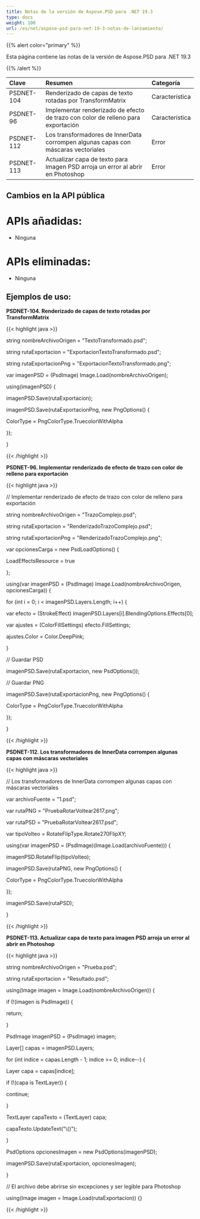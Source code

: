 ```yaml
---
title: Notas de la versión de Aspose.PSD para .NET 19.3
type: docs
weight: 100
url: /es/net/aspose-psd-para-net-19-3-notas-de-lanzamiento/
---
```


{{% alert color="primary" %}}

Esta página contiene las notas de la versión de Aspose.PSD para .NET 19.3

{{% /alert %}}

|**Clave**|**Resumen**|**Categoría**|
| :- | :- | :- |
|PSDNET-104|Renderizado de capas de texto rotadas por TransformMatrix|Característica|
|PSDNET-96|Implementar renderizado de efecto de trazo con color de relleno para exportación|Característica|
|PSDNET-112|Los transformadores de InnerData corrompen algunas capas con máscaras vectoriales|Error|
|PSDNET-113|Actualizar capa de texto para imagen PSD arroja un error al abrir en Photoshop|Error|

## **Cambios en la API pública**
# **APIs añadidas:**
- Ninguna
# **APIs eliminadas:**
- Ninguna

## **Ejemplos de uso:**
**PSDNET-104. Renderizado de capas de texto rotadas por TransformMatrix**

{{< highlight java >}}

 string nombreArchivoOrigen = "TextoTransformado.psd";

string rutaExportacion = "ExportacionTextoTransformado.psd";

string rutaExportacionPng = "ExportacionTextoTransformado.png";

var imagenPSD = (PsdImage) Image.Load(nombreArchivoOrigen);

using(imagenPSD) {

 imagenPSD.Save(rutaExportacion);

 imagenPSD.Save(rutaExportacionPng, new PngOptions() {

  ColorType = PngColorType.TruecolorWithAlpha

 });

}      

{{< /highlight >}}

**PSDNET-96. Implementar renderizado de efecto de trazo con color de relleno para exportación**

{{< highlight java >}}

  // Implementar renderizado de efecto de trazo con color de relleno para exportación

 string nombreArchivoOrigen = "TrazoComplejo.psd";

 string rutaExportacion = "RenderizadoTrazoComplejo.psd";

 string rutaExportacionPng = "RenderizadoTrazoComplejo.png";

 var opcionesCarga = new PsdLoadOptions() {

  LoadEffectsResource = true

 };

 using(var imagenPSD = (PsdImage) Image.Load(nombreArchivoOrigen, opcionesCarga)) {

  for (int i = 0; i < imagenPSD.Layers.Length; i++) {

   var efecto = (StrokeEffect) imagenPSD.Layers[i].BlendingOptions.Effects[0];

   var ajustes = (ColorFillSettings) efecto.FillSettings;

   ajustes.Color = Color.DeepPink;

  }

  // Guardar PSD

  imagenPSD.Save(rutaExportacion, new PsdOptions());

  // Guardar PNG

  imagenPSD.Save(rutaExportacionPng, new PngOptions() {

   ColorType = PngColorType.TruecolorWithAlpha

  });

 }         

{{< /highlight >}}

**PSDNET-112. Los transformadores de InnerData corrompen algunas capas con máscaras vectoriales**

{{< highlight java >}}

 // Los transformadores de InnerData corrompen algunas capas con máscaras vectoriales

var archivoFuente = "1.psd";

var rutaPNG = "PruebaRotarVoltear2617.png";

var rutaPSD = "PruebaRotarVoltear2617.psd";

var tipoVolteo = RotateFlipType.Rotate270FlipXY;

using(var imagenPSD = (PsdImage)(Image.Load(archivoFuente))) {

 imagenPSD.RotateFlip(tipoVolteo);

 imagenPSD.Save(rutaPNG, new PngOptions() {

  ColorType = PngColorType.TruecolorWithAlpha

 });

 imagenPSD.Save(rutaPSD);

}

{{< /highlight >}}

**PSDNET-113. Actualizar capa de texto para imagen PSD arroja un error al abrir en Photoshop**

{{< highlight java >}}

 string nombreArchivoOrigen = "Prueba.psd";

string rutaExportacion = "Resultado.psd";

using(Image imagen = Image.Load(nombreArchivoOrigen)) {

 if (!(imagen is PsdImage)) {

  return;

 }

 PsdImage imagenPSD = (PsdImage) imagen;

 Layer[] capas = imagenPSD.Layers;

 for (int indice = capas.Length - 1; indice >= 0; indice--) {

  Layer capa = capas[indice];

  if (!(capa is TextLayer)) {

   continue;

  }

  TextLayer capaTexto = (TextLayer) capa;

  capaTexto.UpdateText("\\()");

 }

 PsdOptions opcionesImagen = new PsdOptions(imagenPSD);

 imagenPSD.Save(rutaExportacion, opcionesImagen);

}

// El archivo debe abrirse sin excepciones y ser legible para Photoshop

using(Image imagen = Image.Load(rutaExportacion)) {}

{{< /highlight >}}

